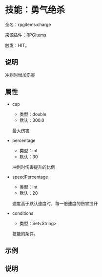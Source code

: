 # 技能：勇气绝杀

<!-- 本文件是通过游戏内 `/rpgitem gen-wiki` 命令生成的。 -->
<!-- 请只在对应的 "beginCustomXXXX" 与 "endCustomXXXX" 间编辑。  -->
<!-- 如果您想修改技能或其属性的描述， -->
<!-- 请修改 "resources/lang/zh_CN.yml" 中对应的项。 -->

全名：rpgitems:charge

来源插件：RPGItems

触发：HIT。

<!-- beginCustomHeader -->
<!-- endCustomHeader -->

## 说明

冲刺时增加伤害
<!-- beginCustomDescription -->
<!-- endCustomDescription -->

## 属性

* cap

  * 类型：double
  * 默认：300.0

  最大伤害

* percentage

  * 类型：int
  * 默认：30

  冲刺时伤害提升的比例

* speedPercentage

  * 类型：int
  * 默认：20

  速度高于默认速度时，每一倍速度的伤害提升

* conditions

  * 类型：Set&lt;String&gt;

  技能的条件。

<!-- beginCustomProperties -->
<!-- endCustomProperties -->

## 示例

<!-- beginCustomExample -->
<!-- endCustomExample -->

## 说明

<!-- beginCustomNote -->
<!-- endCustomNote -->